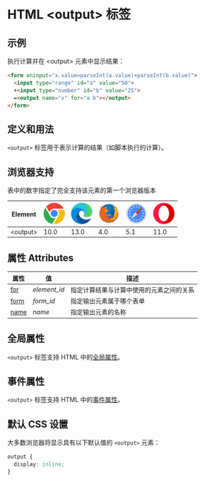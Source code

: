 HTML \<output> 标签
===

## 示例

执行计算并在 \<output> 元素中显示结果：

```html idoc:preview:iframe
<form oninput="x.value=parseInt(a.value)+parseInt(b.value)">
  <input type="range" id="a" value="50">
  +<input type="number" id="b" value="25">
  =<output name="x" for="a b"></output>
</form>
```

## 定义和用法

`<output>` 标签用于表示计算的结果（如脚本执行的计算）。

## 浏览器支持

表中的数字指定了完全支持该元素的第一个浏览器版本

| Element | ![chrome][1] | ![edge][2] | ![firefox][3] | ![safari][4] | ![opera][5] |
| ------- | --- | --- | --- | --- | --- |
| \<output> | 10.0 | 13.0  | 4.0 | 5.1 | 11.0 |

## 属性 Attributes

| 属性 | 值 | 描述 |
| ---- | ---- | ---- |
| [for](./output_for.md)   | *element\_id* | 指定计算结果与计算中使用的元素之间的关系|
| [form](./output_form.md) | *form\_id*    | 指定输出元素属于哪个表单|
| [name](./output_name.md) | *name*        | 指定输出元素的名称|

## 全局属性

`<output>` 标签支持 HTML 中的[全局属性](../reference/standardattributes.md)。

## 事件属性

`<output>` 标签支持 HTML 中的[事件属性](../reference/eventattributes.md)。

## 默认 CSS 设置

大多数浏览器将显示具有以下默认值的 `<output>` 元素：

```css
output {
  display: inline;
}
```

[1]: ../assets/chrome.svg
[2]: ../assets/edge.svg
[3]: ../assets/firefox.svg
[4]: ../assets/safari.svg
[5]: ../assets/opera.svg